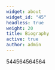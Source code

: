 ```yaml
---
widget: about
widget_id: "45"
headless: true
weight: 20
title: Biography
active: true
author: admin
---
```

544564564564